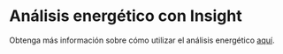 # Análisis energético con Insight

Obtenga más información sobre cómo utilizar el análisis energético [aquí](https://windows.help.formit.autodesk.com/formit-primer/part-ii/2.9-solar-and-insight-energy-analysis).

